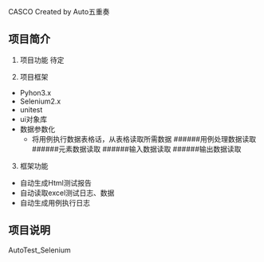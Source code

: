 CASCO Created by Auto五重奏

项目简介
----------
1. 项目功能
待定

2. 项目框架
- Pyhon3.x
- Selenium2.x
- unitest
- ui对象库
- 数据参数化
  - 将用例执行数据表格话，从表格读取所需数据
    ######用例处理数据读取
    ######元素数据读取
    ######输入数据读取
    ######输出数据读取  

3. 框架功能
- 自动生成Html测试报告
- 自动读取excel测试日志、数据
- 自动生成用例执行日志



项目说明
----------
AutoTest_Selenium


